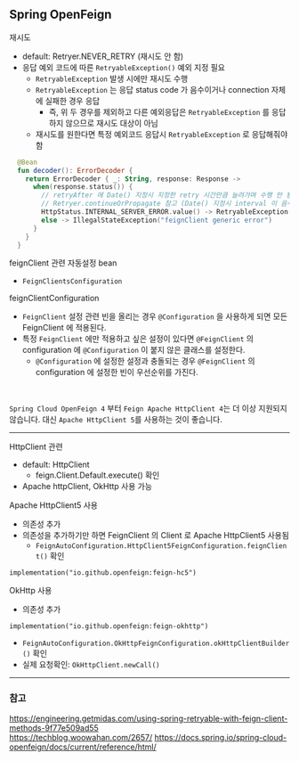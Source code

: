 ## Spring OpenFeign

재시도
- default: Retryer.NEVER_RETRY (재시도 안 함)
- 응답 예외 코드에 따른 `RetryableException()` 예외 지정 필요
  - `RetryableException` 발생 시에만 재시도 수행
  - `RetryableException` 는 응답 status code 가 음수이거나 connection 자체에 실패한 경우 응답
    - 즉, 위 두 경우를 제외하고 다른 예외응답은 `RetryableException` 를 응답하지 않으므로 재시도 대상이 아님
  - 재시도를 원한다면 특정 예외코드 응답시 `RetryableException` 로 응답해줘야 함
```kt
  @Bean
  fun decoder(): ErrorDecoder {
    return ErrorDecoder { _: String, response: Response ->
      when(response.status()) {
        // retryAfter 에 Date() 지정시 지정한 retry 시간만큼 늘려가며 수행 안 됨 (예제 코드에 이런 코드가 많음..)
        // Retryer.continueOrPropagate 참고 (Date() 지정시 interval 이 음수가 됨)
        HttpStatus.INTERNAL_SERVER_ERROR.value() -> RetryableException(response.status(), response.reason(), response.request().httpMethod(), null, response.request())
        else -> IllegalStateException("feignClient generic error")
      }
    }
  }
```


feignClient 관련 자동설정 bean
- `FeignClientsConfiguration`

feignClientConfiguration
- `FeignClient` 설정 관련 빈을 올리는 경우 `@Configuration` 을 사용하게 되면 모든 FeignClient 에 적용된다.
- 특정 `FeignClient` 에만 적용하고 싶은 설정이 있다면 `@FeignClient` 의 configuration 에 `@Configuration` 이 붙지 않은 클래스를 설정한다.
  - `@Configuration` 에 설정한 설정과 충돌되는 경우 `@FeignClient` 의 configuration 에 설정한 빈이 우선순위를 가진다.


<br/>

`Spring Cloud OpenFeign 4` 부터 `Feign Apache HttpClient 4`는 더 이상 지원되지 않습니다. 대신 `Apache HttpClient 5`를 사용하는 것이 좋습니다.

---

HttpClient 관련

- default: HttpClient
  - feign.Client.Default.execute() 확인
- Apache httpClient, OkHttp 사용 가능

Apache HttpClient5 사용
- 의존성 추가
- 의존성을 추가하기만 하면 FeignClient 의 Client 로 Apache HttpClient5 사용됨
  - `FeignAutoConfiguration.HttpClient5FeignConfiguration.feignClient()` 확인
```
implementation("io.github.openfeign:feign-hc5")
```


OkHttp 사용
- 의존성 추가
```
implementation("io.github.openfeign:feign-okhttp")
```
- `FeignAutoConfiguration.OkHttpFeignConfiguration.okHttpClientBuilder()` 확인
- 실제 요청확인: `OkHttpClient.newCall()`

---

### 참고
https://engineering.getmidas.com/using-spring-retryable-with-feign-client-methods-9f77e509ad55 <br/>
https://techblog.woowahan.com/2657/
https://docs.spring.io/spring-cloud-openfeign/docs/current/reference/html/